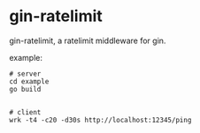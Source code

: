 # gin-ratelimit
gin-ratelimit, a ratelimit middleware for gin.


example:
```shell
# server
cd example
go build 


# client 
wrk -t4 -c20 -d30s http://localhost:12345/ping
```
